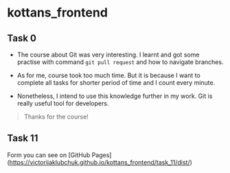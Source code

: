 # kottans_frontend

## Task 0

* The course about Git was very interesting. I learnt and got some practise with command `git pull request` and how to navigate branches.

* As for me, course took too much time. But it is because I want to complete all tasks for shorter period of time and I count every  minute.

* Nonetheless, I intend to use this knowledge further in my work. Git is really useful tool for developers.

> Thanks for the course!



## Task 11

Form you can see on [GitHub Pages]  (https://victoriiaklubchuk.github.io/kottans_frontend/task_11/dist/)